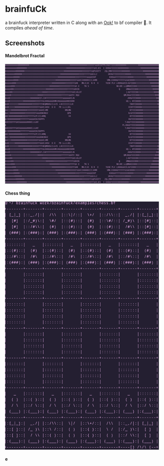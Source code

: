 # brainfuCk
a brainfuck interpreter written in C along with an [Ook!](https://esolangs.org/wiki/Ook!) to bf compiler :banana:. It compiles _ahead of time_.


## Screenshots

#### Mandelbrot Fractal

![mandelbrot](https://github.com/atif5/brainfuCk/blob/main/screenshots/mandelbrot.png?raw=true)

#### Chess thing

![chess thing](https://github.com/atif5/brainfuCk/blob/main/screenshots/chess.png?raw=true)

#### e

